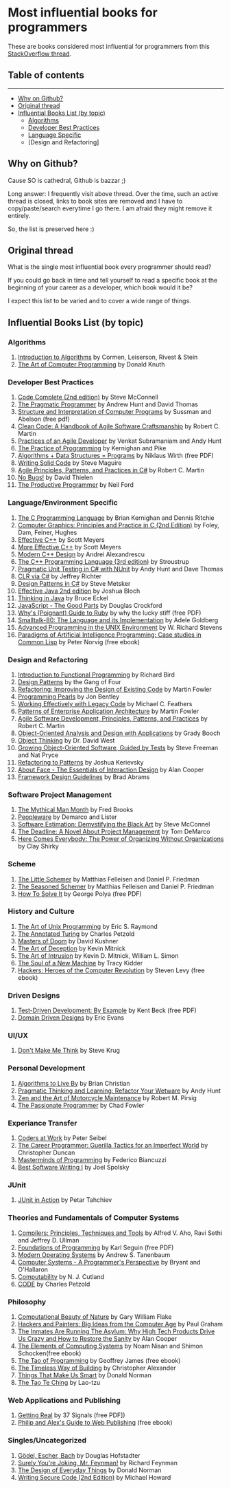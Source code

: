 # Most influential books for programmers

These are books considered most influential for programmers from this [StackOverflow thread](http://stackoverflow.com/questions/1711/what-is-the-single-most-influential-book-every-programmer-should-read).

## Table of contents
------------------------------------
<!--ts-->
   * [Why on Github?](#why-on-github)
   * [Original thread](#original-thread)
   * [Influential Books List (by topic)](#influential-books-list-by-topic)
      * [Algorithms](#algorithms)
      * [Developer Best Practices](#developer-best-practices)
      * [Language Specific](#language-specific)
      * [Design and Refactoring]
<!--te-->


## Why on Github?

Cause SO is cathedral, Github is bazzar ;)

Long answer: I frequently visit above thread. Over the time, such an active thread is closed, links to book sites are removed and I have to copy/paste/search everytime I go there. I am afraid they might remove it entirely.

So, the list is preserved here :)
## Original thread

What is the single most influential book every programmer should read?

If you could go back in time and tell yourself to read a specific book at the beginning of your career as a developer, which book would it be?

I expect this list to be varied and to cover a wide range of things.

## Influential Books List (by topic)

### Algorithms
1. [Introduction to Algorithms](http://mitpress.mit.edu/books/introduction-algorithms) by Cormen, Leiserson, Rivest & Stein
2. [The Art of Computer Programming](http://www-cs-faculty.stanford.edu/~uno/taocp.html) by Donald Knuth

### Developer Best Practices
1. [Code Complete (2nd edition)](https://www.amazon.com/Code-Complete-Practical-Handbook-Construction/dp/0735619670) by Steve McConnell
2. [The Pragmatic Programmer](http://pragprog.com/the-pragmatic-programmer) by Andrew Hunt and David Thomas
3. [Structure and Interpretation of Computer Programs](https://web.mit.edu/6.001/6.037/sicp.pdf) by Sussman and Abelson (free pdf)
4. [Clean Code: A Handbook of Agile Software Craftsmanship](http://www.amazon.com/Clean-Code-Handbook-Software-Craftsmanship/dp/0132350882) by Robert C. Martin
5. [Practices of an Agile Developer](http://pragprog.com/book/pad/practices-of-an-agile-developer) by Venkat Subramaniam and Andy Hunt
6. [The Practice of Programming](http://cm.bell-labs.com/cm/cs/tpop/) by Kernighan and Pike
7. [Algorithms + Data Structures = Programs](http://www.ethoberon.ethz.ch/WirthPubl/AD.pdf) by Niklaus Wirth (free PDF)
8. [Writing Solid Code](http://c2.com/cgi/wiki?WritingSolidCode) by Steve Maguire
9. [Agile Principles, Patterns, and Practices in C#](http://www.amazon.com/Agile-Principles-Patterns-Practices-C/dp/0131857258) by Robert C. Martin
10. [No Bugs!](http://www.amazon.com/No-Bugs-Delivering-Error-Free/dp/0201608901) by David Thielen
11. [The Productive Programmer](http://nealford.com/books/productiveprogrammer) by Neil Ford
    
### Language/Environment Specific
1. [The C Programming Language](https://www.amazon.com/Programming-Language-2nd-Brian-Kernighan/dp/0131103628/) by Brian Kernighan and Dennis Ritchie
2. [Computer Graphics: Principles and Practice in C (2nd Edition)](http://www.amazon.com/Computer-Graphics-Principles-Practice-Edition/dp/0201848406) by Foley, Dam, Feiner, Hughes
3. [Effective C++](http://www.aristeia.com/books.html) by Scott Meyers
4. [More Effective C++](http://www.aristeia.com/books.html) by Scott Meyers
5. [Modern C++ Design](http://erdani.com/index.php/books/modern-c-design/) by Andrei Alexandrescu
6. [The C++ Programming Language (3rd edition)](http://www.stroustrup.com/3rd.html) by Stroustrup
7. [Pragmatic Unit Testing in C# with NUnit](http://pragprog.com/book/utc2/pragmatic-unit-testing-in-c-with-nunit) by Andy Hunt and Dave Thomas
8. [CLR via C#](http://shop.oreilly.com/product/9780735627048.do) by Jeffrey Richter
9. [Design Patterns in C#](http://www.amazon.com/Design-Patterns-C-Software/dp/0321718933) by Steve Metsker
10. [Effective Java 2nd edition](http://www.amazon.com/Effective-Java-Edition-Joshua-Bloch/dp/0321356683) by Joshua Bloch
11. [Thinking in Java](http://www.mindviewinc.com/Books/TIJ4/) by Bruce Eckel
12. [JavaScript - The Good Parts](http://javascript.crockford.com/) by Douglas Crockford 
13. [Why's (Poignant) Guide to Ruby](http://www.rubyinside.com/media/poignant-guide.pdf) by why the lucky stiff (free PDF)
14. [Smalltalk-80: The Language and its Implementation](http://stephane.ducasse.free.fr/FreeBooks/BlueBook/Bluebook.pdf) by Adele Goldberg
15. [Advanced Programming in the UNIX Environment](https://a.co/d/bQVYa5n) by W. Richard Stevens
16. [Paradigms of Artificial Intelligence Programming: Case studies in Common Lisp](https://github.com/norvig/paip-lisp) by Peter Norvig (free ebook)


### Design and Refactoring
1. [Introduction to Functional Programming](http://www.cs.ox.ac.uk/publications/publication2613-abstract.html) by Richard Bird
2. [Design Patterns](http://c2.com/cgi/wiki?DesignPatternsBook) by the Gang of Four
3. [Refactoring: Improving the Design of Existing Code](http://martinfowler.com/books/refactoring.html) by Martin Fowler
4. [Programming Pearls]([http://www.cs.bell-labs.com/cm/cs/pearls/](https://a.co/d/aCcO9SH)) by Jon Bentley
5. [Working Effectively with Legacy Code](http://www.informit.com/store/working-effectively-with-legacy-code-9780131177055?aid=15d186bd-1678-45e9-8ad3-fe53713e811b) by Michael C. Feathers
6. [Patterns of Enterprise Application Architecture](http://martinfowler.com/books/eaa.html) by Martin Fowler
7. [Agile Software Development, Principles, Patterns, and Practices](http://www.amazon.com/Software-Development-Principles-Patterns-Practices/dp/0135974445) by Robert C. Martin
8. [Object-Oriented Analysis and Design with Applications](http://www.amazon.com/Object-Oriented-Analysis-Design-Applications-Edition/dp/020189551X) by Grady Booch
9. [Object Thinking](http://www.microsoft.com/learning/en-us/book.aspx?ID=6820) by Dr. David West
10. [Growing Object-Oriented Software, Guided by Tests](http://www.growing-object-oriented-software.com/) by Steve Freeman and Nat Pryce
11. [Refactoring to Patterns](http://industriallogic.com/xp/refactoring/) by Joshua Kerievsky
12. [About Face - The Essentials of Interaction Design](http://www.amazon.com/About-Face-Essentials-Interaction-Design/dp/0470084111) by Alan Cooper
13. [Framework Design Guidelines](http://www.amazon.com/Framework-Design-Guidelines-Conventions-Libraries/dp/0321545613) by Brad Abrams
 

### Software Project Management
1. [The Mythical Man Month](http://www.amazon.com/The-Mythical-Man-Month-Engineering-Anniversary/dp/0201835959) by Fred Brooks
2. [Peopleware](http://www.amazon.com/Peopleware-Productive-Projects-Second-Edition/dp/0932633439) by Demarco and Lister
3. [Software Estimation: Demystifying the Black Art]([http://www.stevemcconnell.com/est.htm](https://www.oreilly.com/library/view/software-estimation-demystifying/0735605351/)) by Steve McConnel
4. [The Deadline: A Novel About Project Management](http://tomdemarco.com/Books/deadline.html) by Tom DeMarco
5. [Here Comes Everybody: The Power of Organizing Without Organizations](http://www.amazon.com/Here-Comes-Everybody-Organizing-Organizations/dp/0143114948) by Clay Shirky

### Scheme
1. [The Little Schemer](https://mitpress.mit.edu/books/little-schemer-fourth-edition) by Matthias Felleisen and Daniel P. Friedman
2. [The Seasoned Schemer](https://mitpress.mit.edu/books/seasoned-schemer-second-edition) by Matthias Felleisen and Daniel P. Friedman
3. [How To Solve It](https://a.co/d/1HmpVyc) by George Polya (free PDF)

### History and Culture
1. [The Art of Unix Programming](http://www.catb.org/~esr/writings/taoup/) by Eric S. Raymond
2. [The Annotated Turing](http://www.theannotatedturing.com/) by Charles Petzold
3. [Masters of Doom](http://www.amazon.com/Masters-Doom-Created-Transformed-Culture/dp/0812972155) by David Kushner
4. [The Art of Deception](https://a.co/d/8OIJYBQ) by Kevin Mitnick
5. [The Art of Intrusion](https://a.co/d/74NV0vW) by Kevin D. Mitnick, William L. Simon
6. [The Soul of a New Machine](http://www.tracykidder.com/books/soul/) by Tracy Kidder
7. [Hackers: Heroes of the Computer Revolution](http://www.gutenberg.org/ebooks/729) by  Steven Levy (free ebook)
 
 

### Driven Designs 
1. [Test-Driven Development: By Example](http://www.eecs.yorku.ca/course_archive/2003-04/W/3311/sectionM/case_studies/money/KentBeck_TDD_byexample.pdf) by Kent Beck (free PDF)
2. [Domain Driven Designs](http://www.amazon.com/Domain-Driven-Design-Tackling-Complexity-Software/dp/0321125215) by Eric Evans


### UI/UX
1. [Don't Make Me Think](http://www.sensible.com/dmmt.html) by Steve Krug
 

### Personal Development
1.  [Algorithms to Live By](https://brianchristian.org/algorithms-to-live-by/) by Brian Christian
2.  [Pragmatic Thinking and Learning: Refactor Your Wetware](http://pragprog.com/press_releases/pragmatic-thinking-and-learning-refactor-your-wetware) by Andy Hunt
3.  [Zen and the Art of Motorcycle Maintenance](http://www.amazon.com/Zen-Art-Motorcycle-Maintenance-Inquiry/dp/0060589469) by Robert M. Pirsig
4.  [The Passionate Programmer](http://pragprog.com/book/cfcar2/the-passionate-programmer) by Chad Fowler

### Experiance Transfer
1. [Coders at Work](http://www.codersatwork.com/) by Peter Seibel
2. [The Career Programmer: Guerilla Tactics for an Imperfect World](https://www.barnesandnoble.com/w/career-programmer-christopher-duncan/1100626061) by Christopher Duncan
3. [Masterminds of Programming](http://www.amazon.com/Masterminds-Programming-Conversations-Creators-Languages/dp/0596515170) by Federico Biancuzzi
4.  [Best Software Writing I](http://joelonsoftware.com/articles/BestSoftwareWriting.html) by Joel Spolsky 

### JUnit 
1. [JUnit in Action](http://www.manning.com/tahchiev/) by Petar Tahchiev
 

### Theories and Fundamentals of Computer Systems
1. [Compilers: Principles, Techniques and Tools](http://www.amazon.com/Compilers-Principles-Techniques-Tools-Edition/dp/0321486811) by Alfred V. Aho, Ravi Sethi and Jeffrey D. Ullman
2. [Foundations of Programming](http://openmymind.net/FoundationsOfProgramming.pdf) by Karl Seguin (free PDF)
4. [Modern Operating Systems](http://www.cs.vu.nl/~ast/books/mos2/) by Andrew S. Tanenbaum
5. [Computer Systems - A Programmer's Perspective](http://csapp.cs.cmu.edu/) by Bryant and O'Hallaron
6.  [Computability](http://www.amazon.com/Computability-Introduction-Recursive-Function-Theory/dp/0521294657) by N. J. Cutland
7.  [CODE](http://www.charlespetzold.com/code/) by Charles Petzold  

### Philosophy
1. [Computational Beauty of Nature](https://mitpress.mit.edu/9780262561273/the-computational-beauty-of-nature/) by Gary William Flake
2. [Hackers and Painters: Big Ideas from the Computer Age](http://www.paulgraham.com/hackpaint.html) by Paul Graham
3. [The Inmates Are Running The Asylum: Why High Tech Products Drive Us Crazy and How to Restore the Sanity](http://www.amazon.com/The-Inmates-Are-Running-Asylum/dp/0672326140) by Alan Cooper
4. [The Elements of Computing Systems](http://www.nand2tetris.org/) by Noam Nisan and Shimon Schocken(free ebook)
5. [The Tao of Programming](http://www.canonical.org/~kragen/tao-of-programming.html) by Geoffrey James (free ebook)
6. [The Timeless Way of Building](http://www.amazon.com/The-Timeless-Building-Christopher-Alexander/dp/0195024028) by Christopher Alexander
7. [Things That Make Us Smart](http://www.jnd.org/books/things-that-make-us-smart-defending-human-attributes-in-the-age-of-the-machine.html) by Donald Norman
8. [The Tao Te Ching](https://a.co/d/2yycDpP) by Lao-tzu
   

### Web Applications and Publishing
1. [Getting Real](https://gettingreal.37signals.com/) by 37 Signals (free PDF])
2.  [Philip and Alex's Guide to Web Publishing](http://philip.greenspun.com/panda/) (free ebook)


### Singles/Uncategorized
1. [Gödel, Escher, Bach](http://www.amazon.com/G%C3%B6del-Escher-Bach-Eternal-Golden/dp/0465026567) by Douglas Hofstadter 
2. [Surely You're Joking, Mr. Feynman!](http://www.amazon.com/Surely-Feynman-Adventures-Curious-Character/dp/0393316041) by Richard Feynman
3. [The Design of Everyday Things](https://a.co/d/7je9D2y) by Donald Norman
4. [Writing Secure Code (2nd Edition)](https://a.co/d/gUYZptk) by Michael Howard
